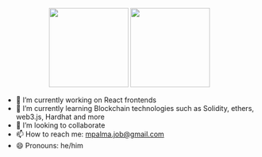 <p align=center>
  <img height=160 src="https://github-readme-stats.vercel.app/api?username=Manuelandro&theme=dark&show_icons=true" />
  <img height=160 src="https://github-readme-streak-stats.herokuapp.com/?user=Manuelandro&theme=dark" />
</p>


- 🔭 I’m currently working on React frontends
- 🌱 I’m currently learning Blockchain technologies such as Solidity, ethers, web3.js, Hardhat and more 
- 👯 I’m looking to collaborate
- 📫 How to reach me: mpalma.job@gmail.com
- 😄 Pronouns: he/him
